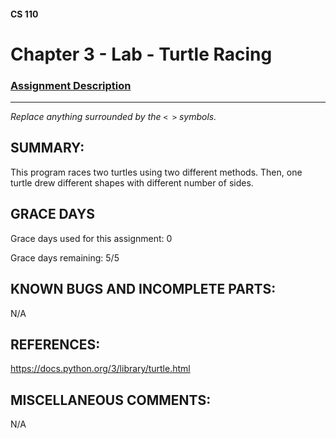 #### CS 110
# Chapter 3 - Lab - Turtle Racing

### [Assignment Description](https://docs.google.com/document/d/1MWJnOpOaQL3yQb1-FVcj7SZLzLQRGZrbhnpyOL0v6mE/edit?usp=sharing)

***

_Replace anything surrounded by the `< >` symbols._

## SUMMARY:
 This program races two turtles using two different methods. Then, one turtle drew different shapes with different number of sides. 

## GRACE DAYS
Grace days used for this assignment: 0

Grace days remaining: 5/5

## KNOWN BUGS AND INCOMPLETE PARTS:
 N/A

## REFERENCES:
 https://docs.python.org/3/library/turtle.html

## MISCELLANEOUS COMMENTS:
 N/A
